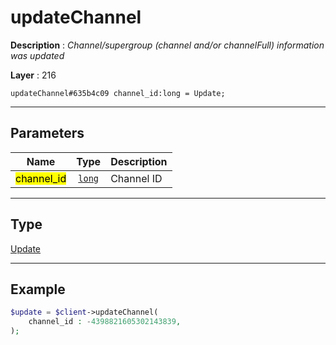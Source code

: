 # updateChannel

**Description** : *Channel/supergroup \(channel and/or channelFull\) information was updated*

**Layer** : 216

```tl
updateChannel#635b4c09 channel_id:long = Update;
```

---

## Parameters

| Name | Type | Description |
| :---: | :---: | :--- |
| <mark>channel_id</mark> | [`long`](type/long) | Channel ID |

---

## Type

[Update](type/Update)

---

## Example

```php
$update = $client->updateChannel(
	channel_id : -4398821605302143839,
);
```